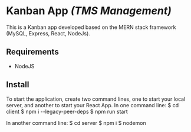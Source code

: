 # Kanban App _(TMS Management)_

This is a Kanban app developed based on the MERN stack framework (MySQL, Express, React, NodeJs).

## Requirements

- NodeJS

## Install

To start the application, create two command lines, one to start your local server, and another to start your React App.
In one command line:
$ cd client
$ npm i --legacy-peer-deps
$ npm run start

In another command line:
$ cd server
$ npm i
$ nodemon
